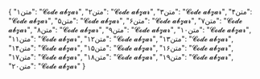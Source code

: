{
  "متن۱": "𝓒𝓸𝓭𝓮 𝓪𝓫𝔃𝓪𝓻",
  "متن۲": "𝓒𝓸𝓭𝓮 𝓪𝓫𝔃𝓪𝓻",
  "متن۳": "𝓒𝓸𝓭𝓮 𝓪𝓫𝔃𝓪𝓻",
  "متن۴": "𝓒𝓸𝓭𝓮 𝓪𝓫𝔃𝓪𝓻",
  "متن۵": "𝓒𝓸𝓭𝓮 𝓪𝓫𝔃𝓪𝓻",
  "متن۶": "𝓒𝓸𝓭𝓮 𝓪𝓫𝔃𝓪𝓻",
  "متن۷": "𝓒𝓸𝓭𝓮 𝓪𝓫𝔃𝓪𝓻",
  "متن۸": "𝓒𝓸𝓭𝓮 𝓪𝓫𝔃𝓪𝓻",
  "متن۹": "𝓒𝓸𝓭𝓮 𝓪𝓫𝔃𝓪𝓻",
  "متن۱۰": "𝓒𝓸𝓭𝓮 𝓪𝓫𝔃𝓪𝓻",
  "متن۱۱": "𝓒𝓸𝓭𝓮 𝓪𝓫𝔃𝓪𝓻",
  "متن۱۲": "𝓒𝓸𝓭𝓮 𝓪𝓫𝔃𝓪𝓻",
  "متن۱۳": "𝓒𝓸𝓭𝓮 𝓪𝓫𝔃𝓪𝓻",
  "متن۱۴": "𝓒𝓸𝓭𝓮 𝓪𝓫𝔃𝓪𝓻",
  "متن۱۵": "𝓒𝓸𝓭𝓮 𝓪𝓫𝔃𝓪𝓻",
  "متن۱۶": "𝓒𝓸𝓭𝓮 𝓪𝓫𝔃𝓪𝓻",
  "متن۱۷": "𝓒𝓸𝓭𝓮 𝓪𝓫𝔃𝓪𝓻",
  "متن۱۸": "𝓒𝓸𝓭𝓮 𝓪𝓫𝔃𝓪𝓻",
  "متن۱۹": "𝓒𝓸𝓭𝓮 𝓪𝓫𝔃𝓪𝓻",
  "متن۲۰": "𝓒𝓸𝓭𝓮 𝓪𝓫𝔃𝓪𝓻"
}
